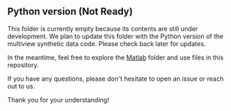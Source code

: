 ## Python version (Not Ready)

This folder is currently empty because its contents are still under development. We plan to update this folder with the Python version of the multiview synthetic data code. Please check back later for updates.

In the meantime, feel free to explore the [Matlab](MMFS-GA/Multimodal%20Dataset/Synthetic%20data/Matlab) folder and use files in this repository. 

If you have any questions, please don't hesitate to open an issue or reach out to us.

Thank you for your understanding!
